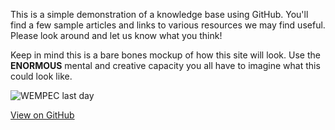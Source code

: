 
This is a simple demonstration of a knowledge base using GitHub. You'll find a few sample articles and links to various resources we may find useful. Please look around and let us know what you think!

Keep in mind this is a bare bones mockup of how this site will look. Use the  **ENORMOUS** mental and creative capacity you all have to imagine what this could look like.

![WEMPEC last day](https://user-images.githubusercontent.com/48141733/77356286-00e4f580-6d14-11ea-8bd3-64114883bcd2.jpg)

[View on GitHub](https://github.com/mimayberry/Sample-Knowledge-Base)

